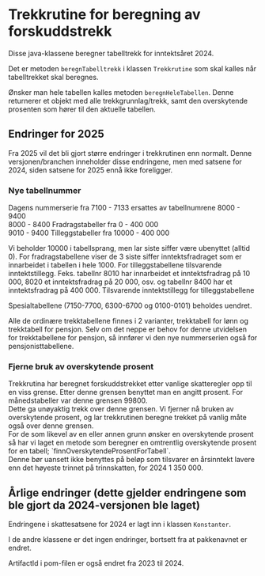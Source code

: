 # Trekkrutine for beregning av forskuddstrekk

Disse java-klassene beregner tabelltrekk for inntektsåret 2024.

Det er metoden `beregnTabelltrekk` i klassen `Trekkrutine` som skal kalles når tabelltrekket skal beregnes.

Ønsker man hele tabellen kalles metoden `beregnHeleTabellen`. Denne returnerer et objekt med alle trekkgrunnlag/trekk, samt den overskytende prosenten som hører til den aktuelle tabellen.

## Endringer for 2025
Fra 2025 vil det bli gjort større endringer i trekkrutinen enn normalt.
Denne versjonen/branchen inneholder disse endringene, men med satsene for 2024, siden satsene for 2025 ennå ikke foreligger.

<h3>Nye tabellnummer</h3>
Dagens nummerserie fra 7100 - 7133 ersattes av tabellnumrene 8000 - 9400<br>
8000 - 8400 Fradragstabeller fra 0 - 400 000<br>
9010 - 9400 Tilleggstabeller fra 10000 - 400 000

Vi beholder 10000 i tabellsprang, men lar siste siffer være ubenyttet (alltid 0).
For fradragstabellene viser de 3 siste siffer inntektsfradraget som er innarbeidet i tabellen i hele 1000.
For tilleggstabellene tilsvarende inntektstillegg.
Feks. tabellnr 8010 har innarbeidet et inntektsfradrag på 10 000, 8020 et inntektsfradrag på 20 000, osv. og tabellnr 8400 har et inntektsfradrag på 400 000.
Tilsvarende inntektstillegg for tilleggstabellene

Spesialtabellene (7150-7700, 6300-6700 og 0100-0101) beholdes uendret.

Alle de ordinære trekktabellene finnes i 2 varianter, trekktabell for lønn og trekktabell for pensjon.
Selv om det neppe er behov for denne utvidelsen for trekktabellene for pensjon, så innfører vi den nye nummerserien også for pensjonisttabellene.

<h3>Fjerne bruk av overskytende prosent</h3>
Trekkrutina har beregnet forskuddstrekket etter vanlige skatteregler opp til en viss grense. Etter denne grensen benyttet man en angitt prosent. For månedstabeller var denne grensen 99800.<br>
Dette ga unøyaktig trekk over denne grensen. Vi fjerner nå bruken av overskytende prosent, og lar trekkrutinen beregne trekket på vanlig måte også over denne grensen.<br>
For de som likevel av en eller annen grunn ønsker en overskytende prosent så har vi laget en metode som beregner en omtrentlig overskytende prosent for en tabell; `finnOverskytendeProsentForTabell`.<br>
Denne bør uansett ikke benyttes på beløp som tilsvarer en årsinntekt lavere enn det høyeste trinnet på trinnskatten, for 2024 1 350 000. 

## Årlige endringer (dette gjelder endringene som ble gjort da 2024-versjonen ble laget)
Endringene i skattesatsene for 2024 er lagt inn i klassen `Konstanter`.

I de andre klassene er det ingen endringer, bortsett fra at pakkenavnet er endret.

ArtifactId i pom-filen er også endret fra 2023 til 2024.

